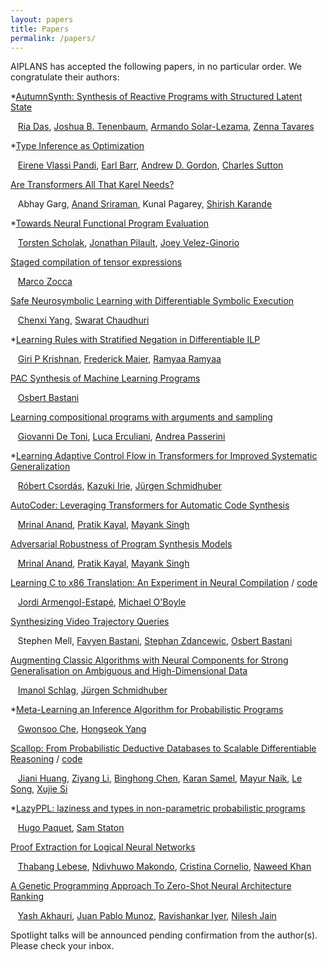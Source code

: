 ```yaml
---
layout: papers
title: Papers
permalink: /papers/
---
```


AIPLANS has accepted the following papers, in no particular order. We congratulate their authors:

&ast;[AutumnSynth: Synthesis of Reactive Programs with Structured Latent State](https://openreview.net/forum?id=Qw8eyl2_N_-)

&nbsp;&nbsp;&nbsp;[Ria Das](https://www.csail.mit.edu/person/ria-das), [Joshua B. Tenenbaum](http://web.mit.edu/cocosci/josh.html), [Armando Solar-Lezama](https://people.csail.mit.edu/asolar/), [Zenna Tavares](http://www.zenna.org/)


&ast;[Type Inference as Optimization](https://openreview.net/forum?id=yHYZaQ0Zvml)

&nbsp;&nbsp;&nbsp;[Eirene Vlassi Pandi](http://www.inf.ed.ac.uk/people/students/Eirini_Irene_Vlassi_Pandi.html), [Earl Barr](https://earlbarr.com/), [Andrew D. Gordon](https://www.microsoft.com/en-us/research/people/adg/), [Charles Sutton](https://homepages.inf.ed.ac.uk/csutton/)


[Are Transformers All That Karel Needs?](https://openreview.net/forum?id=qGDIkNmWydG)

&nbsp;&nbsp;&nbsp;Abhay Garg, [Anand Sriraman](https://scholar.google.co.in/citations?user=3NjtqroAAAAJ), Kunal Pagarey, [Shirish Karande](https://scholar.google.co.in/citations?user=LeHCh80AAAAJ)


&ast;[Towards Neural Functional Program Evaluation](https://openreview.net/forum?id=pFy0jbqiCDY)

&nbsp;&nbsp;&nbsp;[Torsten Scholak](https://tscholak.github.io/), [Jonathan Pilault](https://scholar.google.com/citations?user=PNFW8HwAAAAJ), [Joey Velez-Ginorio](https://www.seas.upenn.edu/~joeyv/)


[Staged compilation of tensor expressions](https://openreview.net/forum?id=5TCfWXk2waG)

&nbsp;&nbsp;&nbsp;[Marco Zocca](https://github.com/ocramz)


[Safe Neurosymbolic Learning with Differentiable Symbolic Execution](https://openreview.net/forum?id=ZtyvT0aHNBP)

&nbsp;&nbsp;&nbsp;[Chenxi Yang](https://cxyang1997.github.io/), [Swarat Chaudhuri](https://www.cs.utexas.edu/~swarat/)


&ast;[Learning Rules with Stratified Negation in Differentiable ILP](https://openreview.net/forum?id=BOtQHCVIh_K)

&nbsp;&nbsp;&nbsp;[Giri P Krishnan](https://scholar.google.com/citations?user=IGsdszkAAAAJ), [Frederick Maier](https://scholar.google.com/citations?user=Tj47doAAAAAJ&hl=en), [Ramyaa Ramyaa](https://www.cs.nmt.edu/~ramyaa/)


[PAC Synthesis of Machine Learning Programs](https://openreview.net/forum?id=2NskntTea1v)

&nbsp;&nbsp;&nbsp;[Osbert Bastani](https://obastani.github.io/)


[Learning compositional programs with arguments and sampling](https://arxiv.org/pdf/2109.00619.pdf)

&nbsp;&nbsp;&nbsp;[Giovanni De Toni](https://detoni.me/), [Luca Erculiani](https://scholar.google.com/citations?user=kzYHFWMAAAAJ), [Andrea Passerini](https://disi.unitn.it/~passerini/)


&ast;[Learning Adaptive Control Flow in Transformers for Improved Systematic Generalization](https://openreview.net/pdf?id=v8IbnUesFpE)

&nbsp;&nbsp;&nbsp;[Róbert Csordás](https://robertcsordas.github.io/), [Kazuki Irie](https://www-i6.informatik.rwth-aachen.de/~irie/), [Jürgen Schmidhuber](https://people.idsia.ch/~juergen/)


[AutoCoder: Leveraging Transformers for Automatic Code Synthesis](https://openreview.net/forum?id=fIU0j2MXTIa)

&nbsp;&nbsp;&nbsp;[Mrinal Anand](https://kaiyon07.github.io/), [Pratik Kayal](https://scholar.google.com/citations?user=WOrOyp4AAAAJ), [Mayank Singh](https://mayank4490.github.io/)


[Adversarial Robustness of Program Synthesis Models](https://openreview.net/forum?id=17C-dfA5X69)

&nbsp;&nbsp;&nbsp;[Mrinal Anand](https://kaiyon07.github.io/), [Pratik Kayal](https://scholar.google.com/citations?user=WOrOyp4AAAAJ), [Mayank Singh](https://mayank4490.github.io/)


[Learning C to x86 Translation: An Experiment in Neural Compilation](https://arxiv.org/pdf/2108.07639.pdf) / [code](https://github.com/jordiae/neural-compilers)

&nbsp;&nbsp;&nbsp;[Jordi Armengol-Estapé](https://scholar.google.es/citations?user=CiHoJfcAAAAJ), [Michael O'Boyle](http://www.dcs.ed.ac.uk/home/mob/)


[Synthesizing Video Trajectory Queries](https://openreview.net/forum?id=HyTIeooyV2H)

&nbsp;&nbsp;&nbsp;Stephen Mell, [Favyen Bastani](https://favyen.com/), [Stephan Zdancewic](https://www.cis.upenn.edu/~stevez/), [Osbert Bastani](https://obastani.github.io/)


[Augmenting Classic Algorithms with Neural Components for Strong Generalisation on Ambiguous and High-Dimensional Data](https://openreview.net/forum?id=_Y4FQu1aJ1Z)

&nbsp;&nbsp;&nbsp;[Imanol Schlag](https://ischlag.github.io/about/), [Jürgen Schmidhuber](https://people.idsia.ch/~juergen/)


&ast;[Meta-Learning an Inference Algorithm for Probabilistic Programs](https://arxiv.org/pdf/2103.00737.pdf)

&nbsp;&nbsp;&nbsp;[Gwonsoo Che](https://sites.google.com/view/gwonsoo-che), [Hongseok Yang](https://sites.google.com/view/hongseokyang/home)


[Scallop: From Probabilistic Deductive Databases to Scalable Differentiable Reasoning](https://openreview.net/forum?id=qey0t9ivuBv) / [code](https://github.com/scallop-lang/scallop-v1)

&nbsp;&nbsp;&nbsp;[Jiani Huang](https://www.cis.upenn.edu/~jianih/), [Ziyang Li](https://liby99.github.io/), [Binghong Chen](http://binghongchen.net/), [Karan Samel](https://karans.github.io/), [Mayur Naik](https://www.cis.upenn.edu/~mhnaik/), [Le Song](https://scholar.google.com/citations?user=Xl4E0CsAAAAJ), [Xujie Si](https://www.cs.mcgill.ca/~xsi/)


&ast;[LazyPPL: laziness and types in non-parametric probabilistic programs](https://openreview.net/forum?id=yHox9OyegeX)

&nbsp;&nbsp;&nbsp;[Hugo Paquet](https://www.cs.ox.ac.uk/people/hugo.paquet/main.html), [Sam Staton](http://www.cs.ox.ac.uk/people/samuel.staton/main.html)


[Proof Extraction for Logical Neural Networks](https://openreview.net/forum?id=Xw3kb6UyA31)

&nbsp;&nbsp;&nbsp;[Thabang Lebese](https://scholar.google.com/citations?user=0mF32KgAAAAJ), [Ndivhuwo Makondo](https://researcher.watson.ibm.com/researcher/view.php?person=ibm-Ndivhuwo.Makondo), [Cristina Cornelio](https://scholar.google.com/citations?user=EP9lmrcAAAAJ), [Naweed Khan](https://scholar.google.com/citations?user=CXaTRZUAAAAJ)


[A Genetic Programming Approach To Zero-Shot Neural Architecture Ranking](https://openreview.net/forum?id=xuVVuLcqBP5)

&nbsp;&nbsp;&nbsp;[Yash Akhauri](https://akhauriyash.github.io/), [Juan Pablo Munoz](https://www.intel.ca/content/www/ca/en/research/researchers/j--pablo-munoz.html), [Ravishankar Iyer](https://scholar.google.com/citations?user=2rO3ZvEAAAAJ), [Nilesh Jain](https://scholar.google.com/citations?user=sWUGELEAAAAJ)

Spotlight talks will be announced pending confirmation from the author(s). Please check your inbox.

